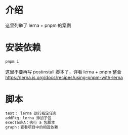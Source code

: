 # 介绍
这里列举了 lerna + pnpm 的案例
# 安装依赖
```js
pnpm i
```
这里不要再写 postinstall 脚本了，详看 lerna + pnpm 整合
https://lerna.js.org/docs/recipes/using-pnpm-with-lerna
# 脚本
```js
test： lerna 运行指定任务
addPkg：lerna 添加子包
execTaskA：执行 a 包脚本
graph：查看项目中的相互依赖
```